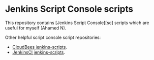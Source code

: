 # Jenkins Script Console scripts

This repository contains [Jenkins Script Console][sc] scripts which are useful
for myself (Ahamed N).

Other helpful script console script repositories:

- [CloudBees jenkins-scripts][cb].
- [JenkinsCI jenkins-scripts][js].

[cb]: https://github.com/cloudbees/jenkins-scripts
[jbs]: https://github.com/samrocketman/jenkins-bootstrap-shared
[js]: https://github.com/jenkinsci/jenkins-scripts